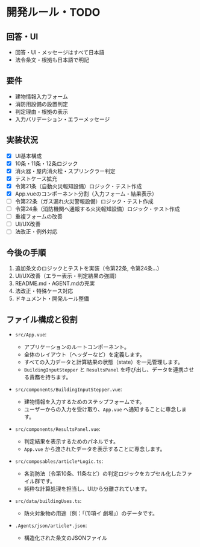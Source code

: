 # 開発ルール・TODO

## 回答・UI
- 回答・UI・メッセージはすべて日本語
- 法令条文・根拠も日本語で明記

## 要件
- 建物情報入力フォーム
- 消防用設備の設置判定
- 判定理由・根拠の表示
- 入力バリデーション・エラーメッセージ

## 実装状況
- [x] UI基本構成
- [x] 10条・11条・12条ロジック
- [x] 消火器・屋内消火栓・スプリンクラー判定
- [x] テストケース拡充
- [x] 令第21条（自動火災報知設備）ロジック・テスト作成
- [x] App.vueのコンポーネント分割（入力フォーム・結果表示）
- [ ] 令第22条（ガス漏れ火災警報設備）ロジック・テスト作成
- [ ] 令第24条（消防機関へ通報する火災報知設備）ロジック・テスト作成
- [ ] 重複フォームの改善
- [ ] UI/UX改善
- [ ] 法改正・例外対応

## 今後の手順
1. 追加条文のロジックとテストを実装（令第22条, 令第24条...）
2. UI/UX改善（エラー表示・判定結果の強調）
3. README.md・AGENT.mdの充実
4. 法改正・特殊ケース対応
5. ドキュメント・開発ルール整備

## ファイル構成と役割

- `src/App.vue`:
    - アプリケーションのルートコンポーネント。
    - 全体のレイアウト（ヘッダーなど）を定義します。
    - すべての入力データと計算結果の状態（state）を一元管理します。
    - `BuildingInputStepper` と `ResultsPanel` を呼び出し、データを連携させる責務を持ちます。

- `src/components/BuildingInputStepper.vue`:
    - 建物情報を入力するためのステップフォームです。
    - ユーザーからの入力を受け取り、`App.vue` へ通知することに専念します。

- `src/components/ResultsPanel.vue`:
    - 判定結果を表示するためのパネルです。
    - `App.vue` から渡されたデータを表示することに専念します。

- `src/composables/article*Logic.ts`:
    - 各消防法（令第10条、11条など）の判定ロジックをカプセル化したファイル群です。
    - 純粋な計算処理を担当し、UIから分離されています。

- `src/data/buildingUses.ts`:
    - 防火対象物の用途（例：「(1)項イ 劇場」）のデータです。

- `.Agents/json/article*.json`:
    - 構造化された条文のJSONファイル